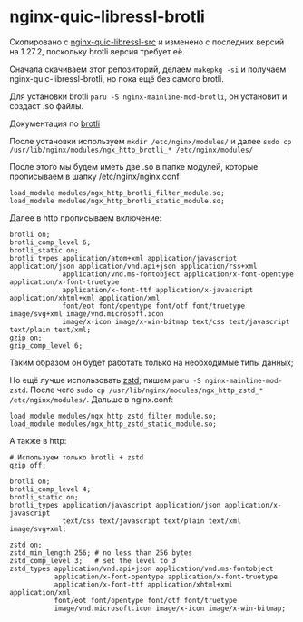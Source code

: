 # nginx-quic-libressl-brotli

Скопировано с [nginx-quic-libressl-src](https://aur.archlinux.org/packages/nginx-quic-libressl-src) и изменено с последних версий на 1.27.2, поскольку brotli версия требует её.

Сначала скачиваем этот репозиторий, делаем `makepkg -si` и получаем nginx-quic-libressl-brotli, но пока ещё без самого brotli.

Для установки brotli `paru -S nginx-mainline-mod-brotli`, он установит и создаст .so файлы.

Документация по [brotli](https://github.com/google/ngx_brotli)

После установки используем `mkdir /etc/nginx/modules/` и далее `sudo cp /usr/lib/nginx/modules/ngx_http_brotli_* /etc/nginx/modules/`

После этого мы будем иметь две .so в папке модулей, которые прописываем в шапку /etc/nginx/nginx.conf
```
load_module modules/ngx_http_brotli_filter_module.so;
load_module modules/ngx_http_brotli_static_module.so;
```

Далее в http прописываем включение:
```
brotli on;
brotli_comp_level 6;
brotli_static on;
brotli_types application/atom+xml application/javascript application/json application/vnd.api+json application/rss+xml
             application/vnd.ms-fontobject application/x-font-opentype application/x-font-truetype
             application/x-font-ttf application/x-javascript application/xhtml+xml application/xml
             font/eot font/opentype font/otf font/truetype image/svg+xml image/vnd.microsoft.icon
             image/x-icon image/x-win-bitmap text/css text/javascript text/plain text/xml;
gzip on;
gzip_comp_level 6;
```

Таким образом он будет работать только на необходимые типы данных;

Но ещё лучше использовать [zstd](https://nginx-extras.getpagespeed.com/modules/zstd/); пишем `paru -S nginx-mainline-mod-zstd`. После чего `sudo cp /usr/lib/nginx/modules/ngx_http_zstd_* /etc/nginx/modules/`. Дальше в nginx.conf:
```
load_module modules/ngx_http_zstd_filter_module.so;
load_module modules/ngx_http_zstd_static_module.so;
```
А также в http:
```
# Используем только brotli + zstd
gzip off;

brotli on;
brotli_comp_level 4;
brotli_static on;
brotli_types application/javascript application/json application/x-javascript
             text/css text/javascript text/plain text/xml image/svg+xml;

zstd on;
zstd_min_length 256; # no less than 256 bytes
zstd_comp_level 3;   # set the level to 3
zstd_types application/vnd.api+json application/vnd.ms-fontobject
           application/x-font-opentype application/x-font-truetype
           application/x-font-ttf application/xhtml+xml application/xml
           font/eot font/opentype font/otf font/truetype
           image/vnd.microsoft.icon image/x-icon image/x-win-bitmap;
```
